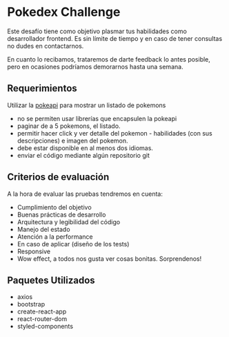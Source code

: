 # Pokedex Challenge
Este desafío tiene como objetivo plasmar tus habilidades como
desarrollador frontend. Es sin límite de tiempo y en caso de 
tener consultas no dudes en contactarnos.

En cuanto lo recibamos, trataremos de darte feedback lo antes 
posible, pero en ocasiones podríamos demorarnos hasta una semana.

## Requerimientos
Utilizar la [pokeapi](https://pokeapi.co/docs/v2.html) para 
mostrar un listado de pokemons
 * no se permiten usar librerías que encapsulen la pokeapi
 * paginar de a 5 pokemons, el listado.
 * permitir hacer click y ver detalle del pokemon - habilidades 
 (con sus descripciones) e imagen del pokemon.
 * debe estar disponible en al menos dos idiomas.
 * enviar el código mediante algún repositorio git

## Criterios de evaluación
A la hora de evaluar las pruebas tendremos en cuenta:
 * Cumplimiento del objetivo
 * Buenas prácticas de desarrollo
 * Arquitectura y legibilidad del código
 * Manejo del estado
 * Atención a la performance
 * En caso de aplicar (diseño de los tests)
 * Responsive
 * Wow effect, a todos nos gusta ver cosas bonitas. Sorprendenos!

## Paquetes Utilizados
 * axios
 * bootstrap
 * create-react-app
 * react-router-dom
 * styled-components
